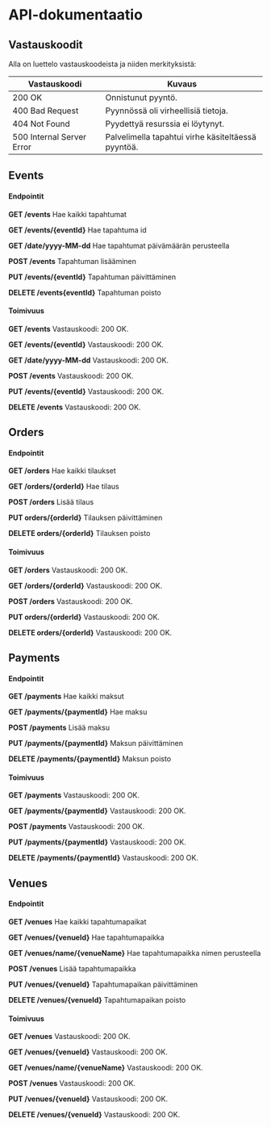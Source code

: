 # API-dokumentaatio

## Vastauskoodit

Alla on luettelo vastauskoodeista ja niiden merkityksistä:

| Vastauskoodi         | Kuvaus                                      |
|----------------------|---------------------------------------------|
| 200 OK               | Onnistunut pyyntö.                          |
| 400 Bad Request      | Pyynnössä oli virheellisiä tietoja.         |
| 404 Not Found        | Pyydettyä resurssia ei löytynyt.            |
| 500 Internal Server Error | Palvelimella tapahtui virhe käsiteltäessä pyyntöä. |

## Events

#### Endpointit

**GET /events** 
Hae kaikki tapahtumat

**GET /events/{eventId}** 
Hae tapahtuma id

**GET /date/yyyy-MM-dd** 
Hae tapahtumat päivämäärän perusteella

**POST /events** 
Tapahtuman lisääminen

**PUT /events/{eventId}** 
Tapahtuman päivittäminen

**DELETE /events{eventId}** 
Tapahtuman poisto

#### Toimivuus

**GET /events**
Vastauskoodi: 200 OK.

**GET /events/{eventId}**
Vastauskoodi: 200 OK.

**GET /date/yyyy-MM-dd**
Vastauskoodi: 200 OK.

**POST /events**
Vastauskoodi: 200 OK.

**PUT /events/{eventId}**
Vastauskoodi: 200 OK.

**DELETE /events**
Vastauskoodi: 200 OK.

## Orders

#### Endpointit

**GET /orders**
Hae kaikki tilaukset

**GET /orders/{orderId}**
Hae tilaus

**POST /orders**
Lisää tilaus

**PUT orders/{orderId}**
Tilauksen päivittäminen

**DELETE orders/{orderId}**
Tilauksen poisto

#### Toimivuus

**GET /orders**
Vastauskoodi: 200 OK.

**GET /orders/{orderId}**
Vastauskoodi: 200 OK.

**POST /orders**
Vastauskoodi: 200 OK.

**PUT orders/{orderId}**
Vastauskoodi: 200 OK.

**DELETE orders/{orderId}**
Vastauskoodi: 200 OK.

## Payments

#### Endpointit

**GET /payments**
Hae kaikki maksut

**GET /payments/{paymentId}**
Hae maksu

**POST /payments**
Lisää maksu

**PUT /payments/{paymentId}**
Maksun päivittäminen

**DELETE /payments/{paymentId}**
Maksun poisto

#### Toimivuus

**GET /payments**
Vastauskoodi: 200 OK.

**GET /payments/{paymentId}**
Vastauskoodi: 200 OK.

**POST /payments**
Vastauskoodi: 200 OK.

**PUT /payments/{paymentId}**
Vastauskoodi: 200 OK.

**DELETE /payments/{paymentId}**
Vastauskoodi: 200 OK.

## Venues

#### Endpointit

**GET /venues**
Hae kaikki tapahtumapaikat

**GET /venues/{venueId}**
Hae tapahtumapaikka

**GET /venues/name/{venueName}**
Hae tapahtumapaikka nimen perusteella

**POST /venues**
Lisää tapahtumapaikka

**PUT /venues/{venueId}**
Tapahtumapaikan päivittäminen

**DELETE /venues/{venueId}**
Tapahtumapaikan poisto

#### Toimivuus

**GET /venues**
Vastauskoodi: 200 OK.

**GET /venues/{venueId}**
Vastauskoodi: 200 OK.

**GET /venues/name/{venueName}**
Vastauskoodi: 200 OK.

**POST /venues**
Vastauskoodi: 200 OK.

**PUT /venues/{venueId}**
Vastauskoodi: 200 OK.

**DELETE /venues/{venueId}**
Vastauskoodi: 200 OK.